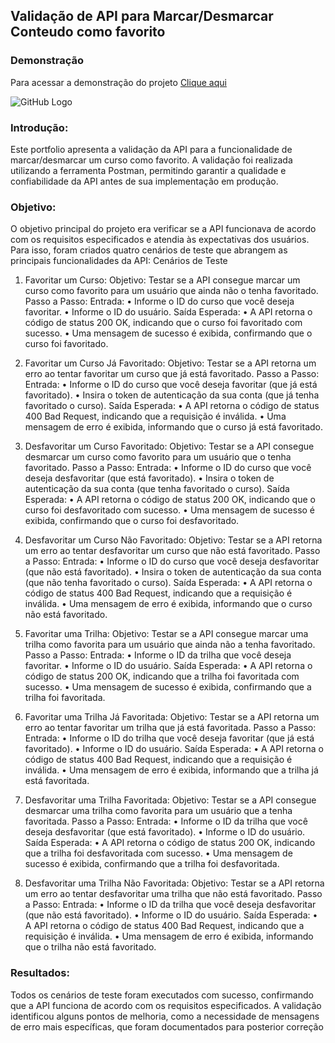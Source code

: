 ## Validação de API para Marcar/Desmarcar Conteudo como favorito

### Demonstração
Para acessar a demonstração do projeto <a href="https://learningcourse.netlify.app/" target="_blank">Clique aqui</a>

![GitHub Logo](/src/assets/img/thumb_1.jpg)

### Introdução:
Este portfolio apresenta a validação da API para a funcionalidade de marcar/desmarcar um curso como favorito. A validação foi realizada utilizando a ferramenta Postman, permitindo garantir a qualidade e confiabilidade da API antes de sua implementação em produção.

### Objetivo:
O objetivo principal do projeto era verificar se a API funcionava de acordo com os requisitos especificados e atendia às expectativas dos usuários. Para isso, foram criados quatro cenários de teste que abrangem as principais funcionalidades da API:
Cenários de Teste

1. Favoritar um Curso:
Objetivo: Testar se a API consegue marcar um curso como favorito para um usuário que ainda não o tenha favoritado.
Passo a Passo:
Entrada:
•	Informe o ID do curso que você deseja favoritar.
•	Informe o ID do usuário.
Saída Esperada:
•	A API retorna o código de status 200 OK, indicando que o curso foi favoritado com sucesso.
•	Uma mensagem de sucesso é exibida, confirmando que o curso foi favoritado.

2. Favoritar um Curso Já Favoritado:
Objetivo: Testar se a API retorna um erro ao tentar favoritar um curso que já está favoritado.
Passo a Passo:
Entrada:
•	Informe o ID do curso que você deseja favoritar (que já está favoritado).
•	Insira o token de autenticação da sua conta (que já tenha favoritado o curso).
Saída Esperada:
•	A API retorna o código de status 400 Bad Request, indicando que a requisição é inválida.
•	Uma mensagem de erro é exibida, informando que o curso já está favoritado.

3. Desfavoritar um Curso Favoritado:
Objetivo: Testar se a API consegue desmarcar um curso como favorito para um usuário que o tenha favoritado.
Passo a Passo:
Entrada:
•	Informe o ID do curso que você deseja desfavoritar (que está favoritado).
•	Insira o token de autenticação da sua conta (que tenha favoritado o curso).
Saída Esperada:
•	A API retorna o código de status 200 OK, indicando que o curso foi desfavoritado com sucesso.
•	Uma mensagem de sucesso é exibida, confirmando que o curso foi desfavoritado.

4. Desfavoritar um Curso Não Favoritado:
Objetivo: Testar se a API retorna um erro ao tentar desfavoritar um curso que não está favoritado.
Passo a Passo:
Entrada:
•	Informe o ID do curso que você deseja desfavoritar (que não está favoritado).
•	Insira o token de autenticação da sua conta (que não tenha favoritado o curso).
Saída Esperada:
•	A API retorna o código de status 400 Bad Request, indicando que a requisição é inválida.
•	Uma mensagem de erro é exibida, informando que o curso não está favoritado.

5. Favoritar uma Trilha:
Objetivo: Testar se a API consegue marcar uma trilha como favorita para um usuário que ainda não a tenha favoritado.
Passo a Passo:
Entrada:
•	Informe o ID da trilha que você deseja favoritar.
•	Informe o ID do usuário.
Saída Esperada:
•	A API retorna o código de status 200 OK, indicando que a trilha foi favoritada com sucesso.
•	Uma mensagem de sucesso é exibida, confirmando que a trilha foi favoritada.

6. Favoritar uma Trilha Já Favoritada:
Objetivo: Testar se a API retorna um erro ao tentar favoritar um trilha que já está favoritada.
Passo a Passo:
Entrada:
•	Informe o ID do trilha que você deseja favoritar (que já está favoritado).
•	Informe o ID do usuário.
Saída Esperada:
•	A API retorna o código de status 400 Bad Request, indicando que a requisição é inválida.
•	Uma mensagem de erro é exibida, informando que a trilha já está favoritada.

7. Desfavoritar uma Trilha Favoritada:
Objetivo: Testar se a API consegue desmarcar uma trilha como favorita para um usuário que a tenha favoritada.
Passo a Passo:
Entrada:
•	Informe o ID da trilha que você deseja desfavoritar (que está favoritado).
•	Informe o ID do usuário.
Saída Esperada:
•	A API retorna o código de status 200 OK, indicando que a trilha foi desfavoritada com sucesso.
•	Uma mensagem de sucesso é exibida, confirmando que a trilha foi desfavoritada.

8. Desfavoritar uma Trilha Não Favoritada:
Objetivo: Testar se a API retorna um erro ao tentar desfavoritar uma trilha que não está favoritado.
Passo a Passo:
Entrada:
•	Informe o ID da trilha que você deseja desfavoritar (que não está favoritado).
•	Informe o ID do usuário.
Saída Esperada:
•	A API retorna o código de status 400 Bad Request, indicando que a requisição é inválida.
•	Uma mensagem de erro é exibida, informando que o trilha não está favoritado.

### Resultados:
Todos os cenários de teste foram executados com sucesso, confirmando que a API funciona de acordo com os requisitos especificados. A validação identificou alguns pontos de melhoria, como a necessidade de mensagens de erro mais específicas, que foram documentados para posterior correção
